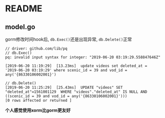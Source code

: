 # README

## model.go
gorm修改时间hook后, `db.Exec()`还是出现异常, `db.Delete()`正常

```log
// driver: github.com/lib/pq
// db.Exec()
pq: invalid input syntax for integer: "2019-06-20 03:19:29.558847646Z" 

[2019-06-20 11:19:29]  [13.23ms]  update videos set deleted_at = '2019-06-20 03:19:29' where scenic_id = 39 and vod_id = any('{86330106002001}')

// db.Delete()
[2019-06-20 11:25:29]  [25.43ms]  UPDATE "videos" SET "deleted_at"=1561001129  WHERE "videos"."deleted_at" IS NULL AND ((scenic_id = 39 and vod_id = any('{86330106002001}')))  
[0 rows affected or returned ] 
```

**个人感觉使用xorm比gorm更友好**

